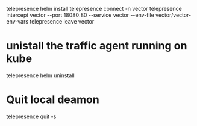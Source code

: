 telepresence helm install
telepresence connect -n vector
telepresence intercept vector --port 18080:80 --service vector --env-file vector/vector-env-vars
telepresence leave vector

# unistall the traffic agent running on kube 
telepresence helm uninstall

# Quit local deamon
telepresence quit -s